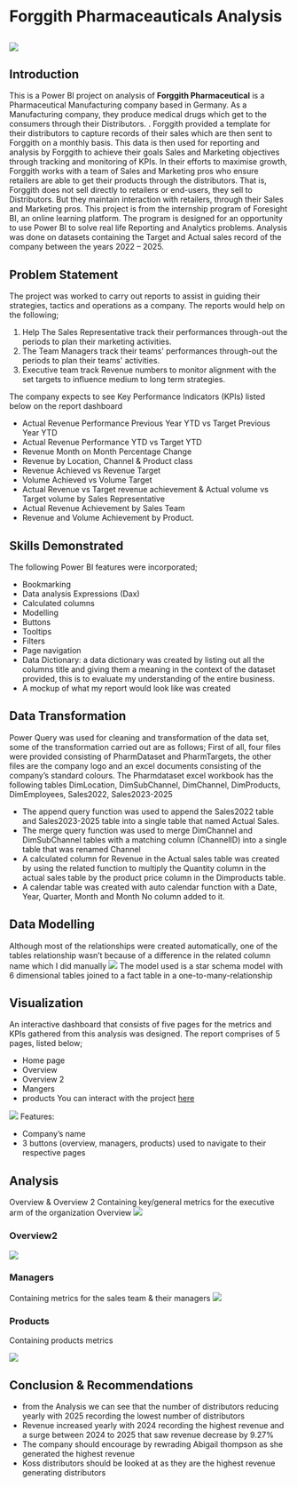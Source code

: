 # Forggith Pharmaceauticals Analysis

![](R.jpeg)
--- 

## Introduction
This is a Power BI project on analysis of **Forggith Pharmaceutical** is a Pharmaceutical Manufacturing company based in Germany. As a Manufacturing company, they produce medical drugs which get to the consumers through their Distributors. . Forggith provided a template for their distributors to capture records of their sales which are then sent to Forggith on a monthly basis. This data is then used for reporting and analysis by Forggith to achieve their goals Sales and Marketing objectives through tracking and monitoring of KPIs.
In their efforts to maximise growth, Forggith works with a team of Sales and Marketing pros who ensure retailers are able to get their products through the distributors. That is, Forggith does not sell directly to retailers or end-users, they sell to Distributors. But they maintain interaction with retailers, through their Sales and Marketing pros.
This project is from the internship program of Foresight BI, an online learning platform. The program is designed for an opportunity to use Power BI to solve real life Reporting and Analytics problems. Analysis was done on datasets containing the Target and Actual sales record of the company between the years 2022 – 2025.

## Problem Statement 
The project was worked to carry out reports to assist in guiding their strategies, tactics and operations as a company. The reports would help on the following;
1. Help The Sales Representative track their performances through-out the periods to plan their marketing activities.
2. The Team Managers track their teams' performances through-out the periods to plan their teams' activities.
3. Executive team track Revenue numbers to monitor alignment with the set targets to influence medium to long term strategies.

The company expects to see Key Performance Indicators (KPIs) listed below on the report dashboard
- Actual Revenue Performance Previous Year YTD vs Target Previous Year YTD
- Actual Revenue Performance YTD vs Target YTD
- Revenue Month on Month Percentage Change
- Revenue by Location, Channel & Product class
- Revenue Achieved vs Revenue Target
- Volume Achieved vs Volume Target
- Actual Revenue vs Target revenue achievement & Actual volume vs Target volume by Sales Representative
- Actual Revenue Achievement by Sales Team
- Revenue and Volume Achievement by Product.

## Skills Demonstrated
The following Power BI features were incorporated;
- Bookmarking 
- Data analysis Expressions (Dax) 
- Calculated columns 
- Modelling 
- Buttons 
- Tooltips
- Filters 
- Page navigation 
- Data Dictionary: a data dictionary was created by listing out all the columns title and giving them a meaning in the context of the dataset provided, this is to evaluate my understanding of the entire business.
- A mockup of what my report would look like was created

## Data Transformation
Power Query was used for cleaning and transformation of the data set, some of the transformation carried out are as follows;
First of all, four files were provided consisting of PharmDataset and PharmTargets, the other files are the company logo and an excel documents consisting of the company’s standard colours. The Pharmdataset excel workbook has the following tables 
DimLocation, DimSubChannel, DimChannel, DimProducts, DimEmployees, Sales2022, Sales2023-2025
- The append query function was used to append the Sales2022 table and Sales2023-2025 table into a single table that named Actual Sales.
- The merge query function was used to merge DimChannel and DimSubChannel tables with a matching column (ChannelID) into a single table that was renamed Channel
- A calculated column for Revenue in the Actual sales table was created by using the related function to multiply the Quantity column in the actual sales table by the product price column in the Dimproducts table.
- A calendar table was created with auto calendar function with a Date, Year, Quarter, Month and Month No column added to it.

## Data Modelling
Although most of the relationships were created automatically, one of the tables relationship wasn’t because of a difference in the related column name which I did manually
![](Model.png)
The model used is a star schema model with 6 dimensional tables joined to a fact table in a one-to-many-relationship 

## Visualization
An interactive dashboard that consists of five pages for the metrics and KPIs gathered from this analysis was designed. The report comprises of 5 pages, listed below;
- Home page 
- Overview 
- Overview 2
- Mangers 
- products
You can interact with the project [here](https://app.powerbi.com/links/Ou5iG5ibtw?ctid=f41a0d05-db19-49b3-96a0-33467abb2ffd&pbi_source=linkShare&bookmarkGuid=c4e269a1-4462-45ac-83f4-82ad3fab51e2)

![](Homepage.jpg)
Features:
- Company’s name 
- 3 buttons (overview, managers, products) used to navigate to their respective pages

## Analysis
Overview & Overview 2
Containing key/general metrics for the executive arm of the organization
Overview 
![](Overview.jpg) 

### Overview2
![](Overview.jpg)


### Managers
Containing metrics for the sales team & their managers
![](Managers.jpg)

### Products
Containing products metrics

![](Products.jpg) 

## Conclusion & Recommendations 
- from the Analysis we can see that the number of distributors reducing yearly with 2025 recording the lowest number of distributors
- Revenue increased yearly with 2024 recording the highest revenue and a surge between 2024 to 2025 that saw revenue decrease by 9.27%
- The company should encourage by rewrading Abigail thompson as she generated the highest revenue
- Koss distributors should be looked at as they are the highest revenue generating distributors 
